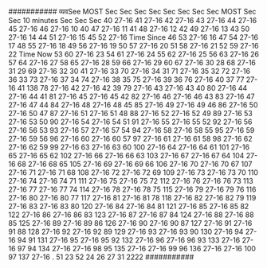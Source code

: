 ###########
 व्यवSee MOST Sec Sec Sec Sec Sec Sec Sec Sec MOST Sec Sec 10 minutes Sec Sec Sec 40 27-16 41 27-16 42 27-16 43 27-16 44 27-16 45 27-16 46 27-16 10 40 47 27-16 11 41 48 27-16 12 42 49 27-16 13 43 50 27-16 14 44 51 27-16 15 45 52 27-16 Time Since 46 53 27-16 16 47 54 27-16 17 48 55 27-16 18 49 56 27-16 19 50 57 27-16 20 51 58 27-16 21 52 59 27-16 22 Time Now 53 60 27-16 23 54 61 27-16 24 55 62 27-16 25 56 63 27-16 26 57 64 27-16 27 58 65 27-16 28 59 66 27-16 29 60 67 27-16 30 28 68 27-16 31 29 69 27-16 32 30 41 27-16 33 70 27-16 34 31 71 27-16 35 32 72 27-16 36 33 73 27-16 37 34 74 27-16 38 35 75 27-16 39 36 76 27-16 40 37 77 27-16 41 138 78 27-16 42 27-16 42 39 79 27-16 43 27-16 43 40 80 27-16 44 27-16 44 41 81 27-16 45 27-16 45 42 82 27-16 46 27-16 46 43 83 27-16 47 27-16 47 44 84 27-16 48 27-16 48 45 85 27-16 49 27-16 49 46 86 27-16 50 27-16 50 47 87 27-16 51 27-16 51 48 88 27-16 52 27-16 52 49 89 27-16 53 27-16 53 50 90 27-16 54 27-16 54 51 91 27-16 55 27-16 55 52 92 27-16 56 27-16 56 53 93 27-16 57 27-16 57 54 94 27-16 58 27-16 58 55 95 27-16 59 27-16 59 56 96 27-16 60 27-16 60 57 97 27-16 61 27-16 61 58 98 27-16 62 27-16 62 59 99 27-16 63 27-16 63 60 100 27-16 64 27-16 64 61 101 27-16 65 27-16 65 62 102 27-16 66 27-16 66 63 103 27-16 67 27-16 67 64 104 27-16 68 27-16 68 65 105 27-16 69 27-16 69 66 106 27-16 70 27-16 70 67 107 27-16 71 27-16 71 68 108 27-16 72 27-16 72 69 109 27-16 73 27-16 73 70 110 27-16 74 27-16 74 71 111 27-16 75 27-16 75 72 112 27-16 76 27-16 76 73 113 27-16 77 27-16 77 74 114 27-16 78 27-16 78 75 115 27-16 79 27-16 79 76 116 27-16 80 27-16 80 77 117 27-16 81 27-16 81 78 118 27-16 82 27-16 82 79 119 27-16 83 27-16 83 80 120 27-16 84 27-16 84 81 121 27-16 85 27-16 85 82 122 27-16 86 27-16 86 83 123 27-16 87 27-16 87 84 124 27-16 88 27-16 88 85 125 27-16 89 27-16 89 86 126 27-16 90 27-16 90 87 127 27-16 91 27-16 91 88 128 27-16 92 27-16 92 89 129 27-16 93 27-16 93 90 130 27-16 94 27-16 94 91 131 27-16 95 27-16 95 92 132 27-16 96 27-16 96 93 133 27-16 27-16 97 94 134 27-16 27-16 98 95 135 27-16 27-16 99 96 136 27-16 27-16 100 97 137 27-16 . 51 23 52 24 26 27 31 2222
###########
